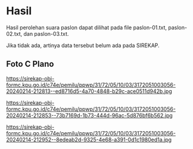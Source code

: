 # Hasil

Hasil perolehan suara paslon dapat dilihat pada file paslon-01.txt, paslon-02.txt, dan paslon-03.txt.

Jika tidak ada, artinya data tersebut belum ada pada SIREKAP.

## Foto C Plano

https://sirekap-obj-formc.kpu.go.id/c74e/pemilu/ppwp/31/72/05/10/03/3172051003056-20240214-212813--ed8716d5-4a70-4848-b29c-ace0511d942b.jpg

https://sirekap-obj-formc.kpu.go.id/c74e/pemilu/ppwp/31/72/05/10/03/3172051003056-20240214-212853--73b7169d-1b73-444d-96ac-5d876bf6b562.jpg

https://sirekap-obj-formc.kpu.go.id/c74e/pemilu/ppwp/31/72/05/10/03/3172051003056-20240214-212952--8edeab2d-9325-4e68-a391-0d1c1980ed1a.jpg
